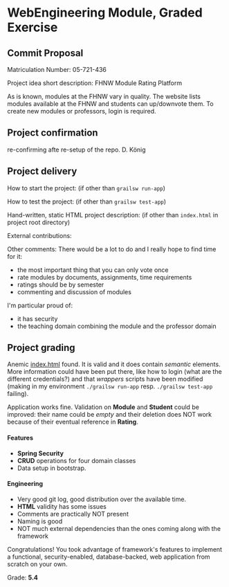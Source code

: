 # WebEngineering Module, Graded Exercise

## Commit Proposal

Matriculation Number: 05-721-436

Project idea short description: FHNW Module Rating Platform

As is known, modules at the FHNW vary in quality. The website lists modules available
at the FHNW and students can up/downvote them.
To create new modules or professors, login is required.


## Project confirmation

re-confirming afte re-setup of the repo. D. König


## Project delivery <to be filled by student>

How to start the project: (if other than `grailsw run-app`)

How to test the project:  (if other than `grailsw test-app`)

Hand-written, static HTML 
project description:      (if other than `index.html` in project root directory)

External contributions:

Other comments: 
There would be a lot to do and I really hope to find time for it:
- the most important thing that you can only vote once
- rate modules by documents, assignments, time requirements
- ratings should be by semester
- commenting and discussion of modules

I'm particular proud of:
- it has security
- the teaching domain combining the module and the professor domain

## Project grading 

Anemic [index.html](index.html) found. It is valid and it does contain _semantic_ elements. More information
could have been put there, like how to login (what are the different credentials?) and that _wrappers_
scripts have been modified (making in my environment `./grailsw run-app` resp. `./grailsw test-app` failing).

Application works fine. Validation on **Module** and **Student** could be improved: their name could be _empty_ and their deletion
does NOT work because of their eventual reference in **Rating**.

#### Features

* **Spring Security**
* **CRUD** operations for four domain classes 
* Data setup in bootstrap.

#### Engineering

* Very good git log, good distribution over the available time.
* **HTML** validity has some issues
* Comments are practically NOT present
* Naming is good
* NOT much external dependencies than the ones coming along with the framework

Congratulations! You took advantage of framework's features to implement a functional, 
security-enabled, database-backed, web application from scratch on your own.

Grade: **5.4**